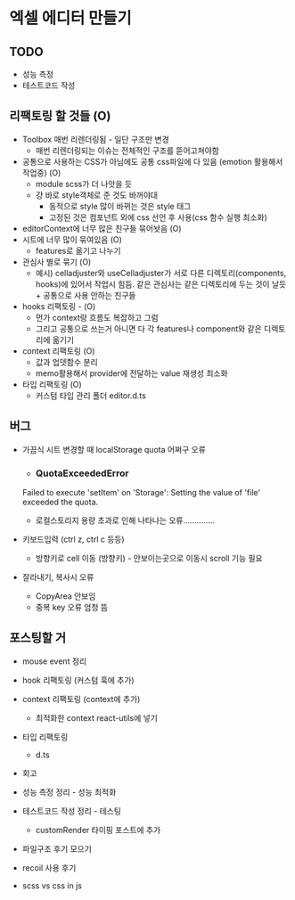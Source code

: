 # 엑셀 에디터 만들기

## TODO 
- 성능 측정
- 테스트코드 작성

## 리팩토링 할 것들 (O)

- Toolbox 매번 리렌더링됨 - 일단 구조만 변경
  - 매번 리렌더링되는 이슈는 전체적인 구조를 뜯어고쳐야함
- 공통으로 사용하는 CSS가 아님에도 공통 css파일에 다 있음 (emotion 활용해서 작업중) (O)
  - module scss가 더 나앗을 듯
  - 걍 바로 style객체로 준 것도 바꺼야대
    - 동적으로 style 많이 바뀌는 것은 style 태그
    - 고정된 것은 컴포넌트 외에 css 선언 후 사용(css 함수 실행 최소화)
- editorContext에 너무 많은 친구들 묶어놧음 (O)
- 시트에 너무 많이 묶여있음 (O)
  - features로 옮기고 나누기
- 관심사 별로 묶기 (O)
  - 예시) celladjuster와 useCelladjuster가 서로 다른 디렉토리(components, hooks)에 있어서 작업시 힘듬. 같은 관심사는 같은 디렉토리에 두는 것이 날듯 + 공통으로 사용 안하는 친구들
- hooks 리팩토링 - (O)
  - 먼가 context랑 흐름도 복잡하고 그럼
  - 그리고 공통으로 쓰는거 아니면 다 각 features나 component와 같은 디렉토리에 옮기기
- context 리팩토링 (O)
  - 값과 업뎃함수 분리
  - memo활용해서 provider에 전달하는 value 재생성 최소화
- 타입 리팩토링 (O)
  - 커스텀 타입 관리 폴더 editor.d.ts 


## 버그

- 가끔식 시트 변경할 때 localStorage quota 어쩌구 오류

  - ### QuotaExceededError

  Failed to execute 'setItem' on 'Storage': Setting the value of 'file' exceeded the quota.

  - 로컬스토리지 용량 초과로 인해 나타나는 오류..............

- 키보드입력 (ctrl z, ctrl c 등등) 
  - 방향키로 cell 이동 (방향키) - 안보이는곳으로 이동시 scroll 기능 필요

- 잘라내기, 복사시 오류

  - CopyArea 안보임
  - 중복 key 오류 엄청 뜸


## 포스팅할 거

- mouse event 정리

- hook 리팩토링 (커스텀 훅에 추가)

- context 리팩토링 (context에 추가)
  - 최적화한 context react-utils에 넣기
  
- 타입 리팩토링
  - d.ts

- 회고

- 성능 측정 정리 - 성능 최적화

- 테스트코드 작성 정리 - 테스팅

  - customRender 타이핑 포스트에 추가

    

- 파일구조 후기 모으기

- recoil 사용 후기

- scss vs css in js
